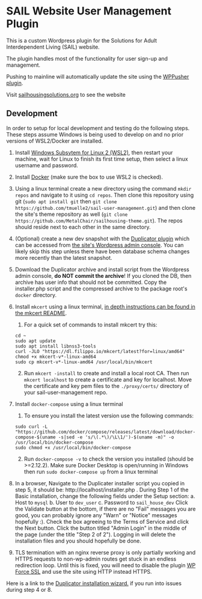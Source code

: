 # SAIL Website User Management Plugin

This is a custom Wordpress plugin for the Solutions for Adult Interdependent Living (SAIL) website.

The plugin handles most of the functionality for user sign-up and management.

Pushing to mainline will automatically update the site using the [WPPusher plugin](https://wppusher.com/).

Visit [sailhousingsolutions.org](https://sailhousingsolutions.org) to see the website

## Development

In order to setup for local development and testing do the following steps.  These steps assume Windows is being used to develop on and no prior versions of WSL2/Docker are installed.

1. Install [Windows Subsytem for Linux 2 (WSL2)](https://docs.microsoft.com/en-us/windows/wsl/), then restart your machine, wait for Linux to finish its first time setup, then select a linux username and password.
2. Install [Docker](https://docs.docker.com/desktop/windows/install/) (make sure the box to use WSL2 is checked).
3. Using a linux terminal create a new directory using the command `mkdir repos` and navigate to it using `cd repos`. Then clone this repository using git (`sudo apt install git` then `git clone https://github.com/tmuelle2/sail-user-management.git`) and then clone the site's theme repository as well (`git clone https://github.com/MetalChair/sailhousing-theme.git`). The repos should reside next to each other in the same directory.
4. (Optional) create a new dev snapshot with the [Duplicator plugin](https://snapcreek.com/duplicator/docs/quick-start) which can be accessed from [the site's Wordpress admin console](https://sailhousingsolutions.org/wp-admin/admin.php?page=duplicator). You can likely skip this step unless there have been database schema changes more recently than the latest snapshot.
5. Download the Duplicator archive and install script from the Wordpress admin console, **do NOT commit the archive**! If you cloned the DB, then archive has user info that should not be committed. Copy the installer.php script and the compressed archive to the package root's `docker` directory.
6. Install `mkcert` using a linux terminal, [in depth instructions can be found in the mkcert README](https://github.com/FiloSottile/mkcert).
    1. For a quick set of commands to install mkcert try this:

    ```
    cd ~
    sudo apt update
    sudo apt install libnss3-tools
    curl -JLO "https://dl.filippo.io/mkcert/latest?for=linux/amd64"
    chmod +x mkcert-v*-linux-amd64
    sudo cp mkcert-v*-linux-amd64 /usr/local/bin/mkcert
    ```

    2. Run `mkcert -install` to create and install a local root CA.  Then run `mkcert localhost` to create a certificate and key for localhost. Move the certificate and key pem files to the `./proxy/certs/` directory of your sail-user-management repo.
7. Install `docker-compose` using a linux terminal
    1. To ensure you install the latest version use the following commands:

    ```
    sudo curl -L "https://github.com/docker/compose/releases/latest/download/docker-compose-$(uname -s|sed -e 's/\(.*\)/\L\1/')-$(uname -m)" -o /usr/local/bin/docker-compose
    sudo chmod +x /usr/local/bin/docker-compose
    ```

    2. Run `docker-compose -v` to check the version you installed (should be >=2.12.2). Make sure Docker Desktop is open/running in Windows then run `sudo docker-compose up` from a linux terminal
8. In a browser, Navigate to the Duplicater installer script you copied in step 5, it should be: http://localhost/installer.php . During Step 1 of the Basic installation, change the following fields under the Setup section:
    a. Host to `mysql`
    b. User to `dev_user`
    c. Password to `sail_house_dev`
Click the Validate button at the bottom, if there are no "Fail" messages you are good, you can probably ignore any "Warn" or "Notice" messages hopefully :). Check the box agreeing to the Terms of Service and click the Next button. Click the button titled "Admin Login" in the middle of the page (under the title "Step 2 of 2"). Logging in will delete the installation files and you should hopefully be done.
9. TLS termination with an nginx reverse proxy is only partially working and HTTPS requests to non-wp-admin routes get stuck in an endless redirection loop.  Until this is fixed, you will need to disable the plugin [WP Force SSL](http://localhost/wp-admin/plugins.php) and use the site using HTTP instead HTTPS.

Here is a link to the [Duplicator installation wizard.](https://snapcreek.com/duplicator/docs/quick-start/) if you run into issues during step 4 or 8.

